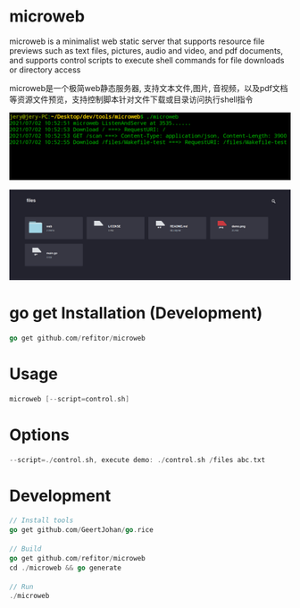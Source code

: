 # microweb
microweb is a minimalist web static server that supports resource file previews such as text files, pictures, audio and video, and pdf documents, and supports control scripts to execute shell commands for file downloads or directory access

microweb是一个极简web静态服务器, 支持文本文件,图片, 音视频，以及pdf文档等资源文件预览，支持控制脚本针对文件下载或目录访问执行shell指令

![image](demo.png)

![image](web.png)

# go get Installation (Development)
```go
go get github.com/refitor/microweb
```

# Usage
```go
microweb [--script=control.sh]
```

# Options
```go
--script=./control.sh, execute demo: ./control.sh /files abc.txt
```

# Development
```go
// Install tools
go get github.com/GeertJohan/go.rice

// Build
go get github.com/refitor/microweb
cd ./microweb && go generate

// Run
./microweb

```
